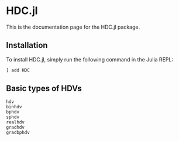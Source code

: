 # HDC.jl

This is the documentation page for the HDC.jl package.

## Installation

To install HDC.jl, simply run the following command in the Julia REPL:

```julia
] add HDC
```

## Basic types of HDVs

```@docs
hdv
binhdv
bphdv
sphdv
realhdv
gradhdv
gradbphdv
```